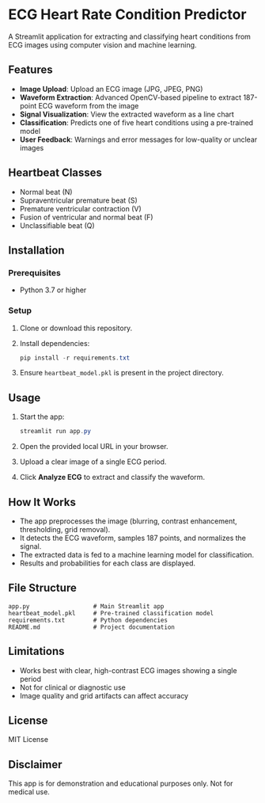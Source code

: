 # ECG Heart Rate Condition Predictor

A Streamlit application for extracting and classifying heart conditions from ECG images using computer vision and machine learning.

## Features

- **Image Upload**: Upload an ECG image (JPG, JPEG, PNG)
- **Waveform Extraction**: Advanced OpenCV-based pipeline to extract 187-point ECG waveform from the image
- **Signal Visualization**: View the extracted waveform as a line chart
- **Classification**: Predicts one of five heart conditions using a pre-trained model
- **User Feedback**: Warnings and error messages for low-quality or unclear images

## Heartbeat Classes

- Normal beat (N)
- Supraventricular premature beat (S)
- Premature ventricular contraction (V)
- Fusion of ventricular and normal beat (F)
- Unclassifiable beat (Q)

## Installation

### Prerequisites

- Python 3.7 or higher

### Setup

1. Clone or download this repository.
2. Install dependencies:

   ```powershell
   pip install -r requirements.txt
   ```

3. Ensure `heartbeat_model.pkl` is present in the project directory.

## Usage

1. Start the app:

   ```powershell
   streamlit run app.py
   ```

2. Open the provided local URL in your browser.
3. Upload a clear image of a single ECG period.
4. Click **Analyze ECG** to extract and classify the waveform.

## How It Works

- The app preprocesses the image (blurring, contrast enhancement, thresholding, grid removal).
- It detects the ECG waveform, samples 187 points, and normalizes the signal.
- The extracted data is fed to a machine learning model for classification.
- Results and probabilities for each class are displayed.

## File Structure

```
app.py                  # Main Streamlit app
heartbeat_model.pkl     # Pre-trained classification model
requirements.txt        # Python dependencies
README.md               # Project documentation
```

## Limitations

- Works best with clear, high-contrast ECG images showing a single period
- Not for clinical or diagnostic use
- Image quality and grid artifacts can affect accuracy

## License

MIT License

## Disclaimer

This app is for demonstration and educational purposes only. Not for medical use.
